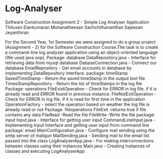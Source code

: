 # Log-Analyser
Software Construction Assignment 2 - Simple Log Analyser Application
Thiluxan
Elankumaran
Mohanatheesan
Sachchithananthan
Sajeesan
Jeyanthiran




For the Second Year, 1st Semester we were assigned to do a group project
(Assignment - 2) for the Software Construction Course.The task is to create
a command-line log analyzer application using an object-oriented
language (We used java oop).
Package: database
DataRepository.java - Interface for retrieving data from mysql database
DabaseConnection.java - Connect our database
EmailRepository - Get email accounts in database by implementing
DataRepository interface.
package: timeStamp
SavedTimeStamp - Return the saved timeStamp in the output text file
TimesStampRepository - Return the list of timeStamps in the log file
Package: operations
FileExistOperation - Check for ERROR in log file, if it is already read and
ERROR found in previous instance.
FileNotExitOperation - Check for ERROR in log file, if it is read for first time in
the application
OperationFactory - select the operation based on weather the log file is
already read or not
Package: fileoperations
FileExit -returns true if file contains any data
FileRead -Read the file
FileWrite -Write the file
package: input
Input.java - Interface for getting user input
CommandLineInput.java - Implementing Input Interface and getting user input
from command line
package: email
MainConfiguration.java - Configure mail sending using the smtp server of
mailgun
MailSending.java - Sending mail to the email list passed into the class
LogAnalyserApp.java - For making interconnections between classes using
their instances
Main.java - Creating instances of classes and executing LogAnalyserApp